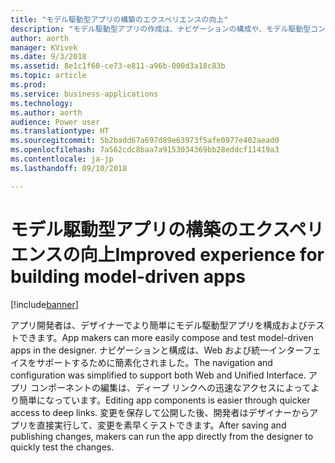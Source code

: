 ```yaml
---
title: "モデル駆動型アプリの構築のエクスペリエンスの向上"
description: "モデル駆動型アプリの作成は、ナビゲーションの構成や、モデル駆動型コンポーネントの選択と編集においてより簡単に行えます"
author: aorth
manager: KVivek
ms.date: 9/3/2018
ms.assetid: 8e1c1f60-ce73-e811-a96b-000d3a18c83b
ms.topic: article
ms.prod: 
ms.service: business-applications
ms.technology: 
ms.author: aorth
audience: Power user
ms.translationtype: HT
ms.sourcegitcommit: 5b2badd67a697d89e63973f5afe0977e402aead0
ms.openlocfilehash: 7a562cdc8baa7a9153034369bb28eddcf11419a3
ms.contentlocale: ja-jp
ms.lasthandoff: 09/10/2018

---
```

# <a name="improved-experience-for-building-model-driven-apps"></a><span data-ttu-id="a497a-103">モデル駆動型アプリの構築のエクスペリエンスの向上</span><span class="sxs-lookup"><span data-stu-id="a497a-103">Improved experience for building model-driven apps</span></span>


[!include[banner](../../includes/banner.md)]

<span data-ttu-id="a497a-104">アプリ開発者は、デザイナーでより簡単にモデル駆動型アプリを構成およびテストできます。</span><span class="sxs-lookup"><span data-stu-id="a497a-104">App makers can more easily compose and test model-driven apps in the designer.</span></span> <span data-ttu-id="a497a-105">ナビゲーションと構成は、Web および統一インターフェイスをサポートするために簡素化されました。</span><span class="sxs-lookup"><span data-stu-id="a497a-105">The navigation and configuration was simplified to support both Web and Unified Interface.</span></span> <span data-ttu-id="a497a-106">アプリ コンポーネントの編集は、ディープ リンクへの迅速なアクセスによってより簡単になっています。</span><span class="sxs-lookup"><span data-stu-id="a497a-106">Editing app components is easier through quicker access to deep links.</span></span> <span data-ttu-id="a497a-107">変更を保存して公開した後、開発者はデザイナーからアプリを直接実行して、変更を素早くテストできます。</span><span class="sxs-lookup"><span data-stu-id="a497a-107">After saving and publishing changes, makers can run the app directly from the designer to quickly test the changes.</span></span>

